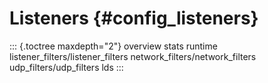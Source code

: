 Listeners {#config_listeners}
=========

::: {.toctree maxdepth="2"}
overview stats runtime listener\_filters/listener\_filters
network\_filters/network\_filters udp\_filters/udp\_filters lds
:::
